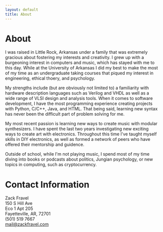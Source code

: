 ```yaml
---
layout: default
title: About
---
```

# About
I was raised in Little Rock, Arkansas under a family that was extremely gracious about fostering my interests and creativity. I grew up with a burgeoning interest in computers and music, which has stayed with me to this day. While at the University of Arkansas I did my best to make the most of my time as an undergraduate taking courses that piqued my interest in engineering, ethical thoery, and psychology.    

My strengths include (but are obviously not limited to) a familiarity with hardware description languages such as Verilog and VHDL as well as a wide range of VLSI design and analysis tools. When it comes to software development, I have the most programming experience creating projects with Python, C/C++, Java, and HTML. That being said, learning new syntax has never been the difficult part of problem solving for me.   

My most recent passion is learning new ways to create music with modular synthesizers. I have spent the last two years investigating new exciting ways to create art with electronics. Throughout this time I've taught myself skills in DIY electronics, as well as formed a network of peers who have offered their mentorship and guidence.

Outside of school, while I'm not playing music, I spend most of my time diving into books or podcasts about politics, Jungian psychology, or new topics in computing, such as cryptocurrency. 

# Contact Information
Zack Fravel   
150 S Hill Ave   
Eco 1 Apt 205   
Fayetteville, AR, 72701   
(501) 519 7667   
mail@zackfravel.com   
